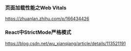 ### 页面加载性能之Web Vitals

https://zhuanlan.zhihu.com/p/166434426


### React中StrictMode严格模式

https://blog.csdn.net/wu_xianqiang/article/details/113521191